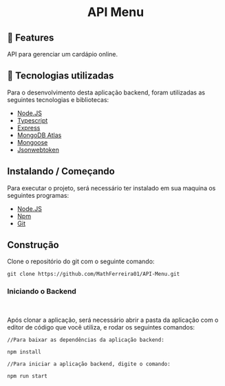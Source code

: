 <h1 align="center">
 <br>API Menu
</h1>

<h2>🚀 Features</h2>
API para gerenciar um cardápio online.

<h2>💼 Tecnologias utilizadas</h2>
Para o desenvolvimento desta aplicação backend, foram utilizadas as seguintes tecnologias e bibliotecas:

-  [Node.JS](https://nodejs.org/en/)
-  [Typescript](https://www.typescriptlang.org/)
-  [Express](https://expressjs.com/pt-br/)
-  [MongoDB Atlas](https://www.mongodb.com/atlas)
-  [Mongoose](https://mongoosejs.com/)
-  [Jsonwebtoken](https://jwt.io/)

<h2>Instalando / Começando</h2>

Para executar o projeto, será necessário ter instalado em sua maquina os seguintes programas:

-  [Node.JS](https://nodejs.org/en/)<br/>
-  [Npm](https://www.npmjs.com/)
-  [Git](https://git-scm.com/)

<h2>Construção</h2>

Clone o repositório do git com o seguinte comando:

    git clone https://github.com/MathFerreira01/API-Menu.git

<h3> Iniciando o Backend </h3>
<br/>

Após clonar a aplicação, será necessário abrir a pasta da aplicação com o editor de código que você utiliza, e rodar os seguintes comandos:

    //Para baixar as dependências da aplicação backend:

    npm install

    //Para iniciar a aplicação backend, digite o comando:

    npm run start

